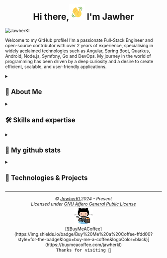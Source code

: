 <h1 align="center">
 Hi there,<img src="assets/wave.gif" height="50px"> I'm Jawher
</h1>

<p align="left">
  <img src="https://komarev.com/ghpvc/?username=JawherKl&label=Profile%20views&color=084777&style=flat" alt="JawherKl" />
</p>

<p aligne="left">
Welcome to my GitHub profile! I'm a passionate Full-Stack Engineer and open-source contributor with over 2 years of experience, specialising in widely acclaimed technologies such as Angular, Spring Boot, Quarkus, Android, Node.js, Symfony, Go and DevOps. My journey in the world of programming has been driven by a deep curiosity and a desire to create efficient, scalable, and user-friendly applications.
</p>

<details close>
<summary><h2>🌟 About Me</h2></summary>
 
  - 💻 I specialise in JS, PHP and Java, but I also enjoy exploring other technologies and languages.
  - 🚀 I'm always eager to learn new things and take on new challenges.
  - 🎓 I believe in the power of knowledge-sharing and open source.
</details>

<details close>
<summary><h2>🛠️ Skills and expertise</h2></summary>

  - **Backend:** Node.js, Express.js, NestJS, Go, Symfony.
  - **Frontend:** Angular, HTML, SCSS, CSS, Bootstrap.
  - **Programming Languages:** JavaScript, TypeScript, PHP, Python, Go, C++.
  - **Databases:** PostgreSQL, MySQL, MongoDB, Firebase, SQLite.
  - **Tools:** Git, Docker, K8S, Jenkins, Lens, Kafka, Redis, Argocd, Portainer, ELK-Stack, Grafana, Graylog, Prometheus.
  - **Languages:** English, French, German, Italian and Arabic.

<img src="assets/devTools.png" alt="devTools"/>
<br><br>
💡 I thrive on challenges and enjoy learning new technologies to solve complex problems. I'm always eager to collaborate on exciting projects and contribute to the tech community.
 </details>
 
<details close>
<summary><h2>🔭 My github stats</h2></summary>
  <p align="center">
   <img src="https://github-readme-stats.vercel.app/api/top-langs/?username=JawherKl&layout=compact&theme=algolia&langs_count=20" alt="JawherKl"/>&nbsp;&nbsp;&nbsp;
   <img src="https://github-readme-stats.vercel.app/api?username=JawherKl&show_icons=true&locale=en&show=prs_merged,prs_merged_percentage&theme=algolia" alt="JawherKl"/>
   <br><br>
   <img src="https://github-profile-trophy.vercel.app/?username=JawherKl&theme=algolia&column=5&margin-w=15&margin-h=15" alt="JawherKl"/>
   <br><br>
   <img src="https://github-readme-streak-stats-git-main-davids-projects-ad77adcc.vercel.app/?user=JawherKl&theme=algolia&card_width=800" alt="JawherKl"/>
   <br>
   <img src="https://github-readme-activity-graph.vercel.app/graph/?username=JawherKl&bg_color=RRGGBBAA&title_color=00aeff&color=00aeff&line=00aeff&point=2ddc97&hide_border=true&custom_title=Contribution%E2%A0%80Graph" alt="JawherKl"/>
   <a href="https://app.daily.dev/jawher62"><img src="https://api.daily.dev/devcards/v2/Tflf66qLrhQ3HGtLrchsW.png?type=wide&r=5q2" width="652" alt="jawher's Dev Card"/></a>
   <p align="center">📫 Let's connect and build something amazing together!</p>
  </p>
 </details>

<details close>
 <summary><h2>🚀 Technologies & Projects</h2></summary>
 I specialise in building scalable applications, backend services, and DevOps solutions using various modern technologies.
 
 #### **💻 Backend Development (70%) :**  
 - **Node.js, Express.js, and NestJS** – Crafting efficient and scalable RESTful & GraphQL APIs.  
 - **Go (Golang)** – Building high-performance backend services.  
 - **Symfony** – Developing robust web applications using PHP.  
 
 #### **🎨 Frontend Development (5%) :**
 - **Angular** – Creating dynamic and interactive web applications.  
 
 #### **☁️ DevOps & Cloud (15%) :**
 - **Kubernetes, Docker, ArgoCD, Jenkins** – Managing CI/CD pipelines and containerized applications.  
 - **Kafka, Redis, ELK-Stack, Prometheus, Grafana** – Ensuring observability and high availability.  
 
 #### **🤖 AI & Large Language Models (LLM) (10%) :**
 - Experimenting with **LLMs** for AI-driven applications.  
 - Implementing **ML and AI-based solutions** using Python and cloud services.  
 
 💡 **Explore my repositories** to see projects leveraging these technologies!  

</details>

***

<p align="center">
  <i>&copy; <a href="https://github.com/JawherKl/">JawherKl </a> 2024 - Present</i><br>
  <i>Licensed under <a href="https://github.com/JawherKl/JawherKl/tree/master/LICENSE">GNU Affero General Public License</a></i><br>
  <a href="https://octodex.github.com/swagtocat/"><img src="assets/swagtocat.png" width="60" height="60" /></a><br>
[![BuyMeACoffee](https://img.shields.io/badge/Buy%20Me%20a%20Coffee-ffdd00?style=for-the-badge&logo=buy-me-a-coffee&logoColor=black)](https://buymeacoffee.com/jawherkl)<br>
  <kbd>Thanks for visiting 🙂</kbd>
</p>

<!--
learning to debug and reverse engineer.
dark, radical, merko, gruvbox, tokyonight, onedark, cobalt, synthwave, highcontrast, dracula
-->
